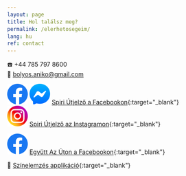 ```yaml
---
layout: page
title: Hol találsz meg?
permalink: /elerhetosegeim/
lang: hu
ref: contact
---
```


☎️ +44 785 797 8600 <br/>
📧 bolyos.aniko@gmail.com

<img id="fb-logo" src="/assets/img/facebook_logo_icon.png" /> <img id="msgr-logo" src="/assets/img/facebook_messenger_logo_icon.png" /> [Spiri Útjelző a Facebookon](https://www.facebook.com/spiriutjelzo){:target="_blank"} <br/>
<img id="insta-logo" src="/assets/img/instagram_logo_icon.png" /> [Spiri Útjelző az Instagramon](https://www.instagram.com/spiriutjelzo/){:target="_blank"}

<img id="fb-logo" src="/assets/img/facebook_logo_icon.png" /> [Együtt Az Úton a Facebookon](https://www.facebook.com/egyuttazuton){:target="_blank"}<br/>

🌈 [Színelemzés applikáció](https://chroma-therapy.herokuapp.com/){:target="_blank"}
